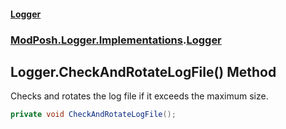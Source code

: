 #### [Logger](index.md 'index')
### [ModPosh.Logger.Implementations](ModPosh.Logger.Implementations.md 'ModPosh.Logger.Implementations').[Logger](ModPosh.Logger.Implementations.Logger.md 'ModPosh.Logger.Implementations.Logger')

## Logger.CheckAndRotateLogFile() Method

Checks and rotates the log file if it exceeds the maximum size.

```csharp
private void CheckAndRotateLogFile();
```